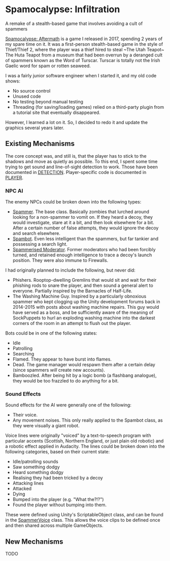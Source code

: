 # Spamocalypse: Infiltration
A remake of a stealth-based game that involves avoiding a cult of spammers

[Spamocalypse: Aftermath](https://gamejolt.com/games/spamocalypse-aftermath/198961) is a game I released in 2017, spending 2 years of my spare time on it. It was a first-person stealth-based game in the style of Thief/Thief 2, where the player was a thief hired to steal ~The Utah Teapot~ The Huta Teapot from a museum that had been overrun by a deranged cult of spammers known as the Word of Turscar. Turscar is totally not the Irish Gaelic word for spam or rotten seaweed.

I was a fairly junior software engineer when I started it, and my old code shows:
- No source control
- Unused code
- No testing beyond manual testing
- Threading (for saving/loading games) relied on a third-party plugin from a tutorial site that eventually disappeared.

However, I learned a lot on it. So, I decided to redo it and update the graphics several years later.


## Existing Mechanisms
The core concept was, and still is, that the player has to stick to the shadows and move as quietly as possible. To this end, I spent some time trying to get sound and line-of-sight detection to work. Those have been documented in [DETECTION](./DETECTION.MD). Player-specific code is documented in [PLAYER](./PLAYER.md).

### NPC AI
The enemy NPCs could be broken down into the following types:
- [Spammer](./Spamocalypse%20Infiltration/Assets/Scripts/AI/SpammerFSM.cs). The base class. Basically zombies that lurched around looking for a non-spammer to vomit on. If they heard a decoy, they would investigate, stare at it a bit, and then look elsewhere for a bit. After a certain number of false attempts, they would ignore the decoy and search elsewhere.
- [Spambot](./Spamocalypse%20Infiltration/Assets/Scripts/AI/Spambot.cs). Even less intelligent than the spammers, but far tankier and possessing a search light.
- [Spammerised Moderator](./Spamocalypse%20Infiltration/Assets/Scripts/AI/Moderator.cs). Former moderators who had been forcibly turned, and retained enough intelligence to trace a decoy's launch position. They were also immune to Firewalls.

I had originally planned to include the following, but never did:
- Phishers. Rooptop-dwelling Gremlins that would sit and wait for their phishing rods to snare the player, and then sound a general alert to everyone. Partially inspired by the Barnacles of Half-Life.
- The Washing Machine Guy. Inspired by a particularly obnoxious spammer who kept clogging up the Unity development forums back in 2014-2015 with posts about washing machine repairs. This guy would have served as a boss, and be sufficiently aware of the meaning of SockPuppets to hurl an exploding washing machine into the darkest corners of the room in an attempt to flush out the player.

Bots could be in one of the following states:
- Idle
- Patrolling
- Searching
- Flamed. They appear to have burst into flames.
- Dead. The game manager would respawn them after a certain delay (since spammers _will_ create new accounts).
- Bamboozled. After being hit by a logic bomb (a flashbang analogue), they would be too frazzled to do anything for a bit.

### Sound Effects
Sound effects for the AI were generally one of the following:
- Their voice.
- Any movement noises. This only really applied to the Spambot class, as they were visually a giant robot.

Voice lines were originally "voiced" by a text-to-speech program with particular accents (Scottish, Northern England, or just plain old robotic) and a robotic effect applied in Audacity. The lines could be broken down into the following categories, based on their current state:
- Idle/patrolling sounds
- Saw something dodgy
- Heard something dodgy
- Realising they had been tricked by a decoy
- Attacking lines
- Attacked
- Dying
- Bumped into the player (e.g. "What the?!?")
- Found the player without bumping into them.

These were defined using Unity's ScriptableObject class, and can be found in the [SpammerVoice](./Spamocalypse%20Infiltration/Assets/Scripts/AI/SpammerVoice.cs) class. This allows the voice clips to be defined once and then shared across multiple GameObjects.

## New Mechanisms
TODO

